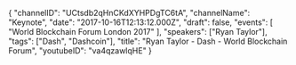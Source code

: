 {
    "channelID": "UCtsdb2qHnCKdXYHPDgTC6tA",
    "channelName": "Keynote",
    "date": "2017-10-16T12:13:12.000Z",
    "draft": false,
    "events": [
        "World Blockchain Forum London 2017"
    ],
    "speakers": ["Ryan Taylor"],
    "tags": ["Dash", "Dashcoin"],
    "title": "Ryan Taylor - Dash - World Blockchain Forum",
    "youtubeID": "va4qzawlqHE"
}
